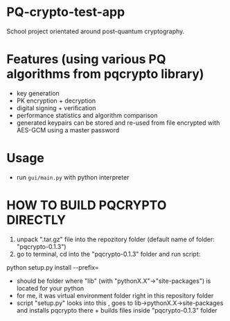 # PQ-crypto-test-app
School project orientated around post-quantum cryptography.

# Features (using various PQ algorithms from pqcrypto library)
- key generation
- PK encryption + decryption
- digital signing + verification
- performance statistics and algorithm comparison
- generated keypairs can be stored and re-used from file encrypted with AES-GCM using a master password

# Usage
- run `gui/main.py` with python interpreter

# HOW TO BUILD PQCRYPTO DIRECTLY
1) unpack ".tar.gz" file into the repozitory folder (default name of folder: "pqcrypto-0.1.3")
2) go to terminal, cd into the "pqcrypto-0.1.3" folder and run script:

python setup.py install --prefix=<path-to-python-files>

- <path-to-python-files> should be folder where "lib" (with "pythonX.X"->"site-packages") is located for your python
- for me, it was virtual environment folder right in this repository folder
- script "setup.py" looks into this <path-to-python-files>, goes to lib->pythonX.X->site-packages and installs pqcrypto there + builds files inside "pqcrypto-0.1.3" folder
